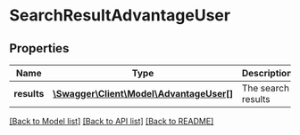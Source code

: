 # SearchResultAdvantageUser

## Properties
Name | Type | Description | Notes
------------ | ------------- | ------------- | -------------
**results** | [**\Swagger\Client\Model\AdvantageUser[]**](AdvantageUser.md) | The search results | [optional] 

[[Back to Model list]](../README.md#documentation-for-models) [[Back to API list]](../README.md#documentation-for-api-endpoints) [[Back to README]](../README.md)


